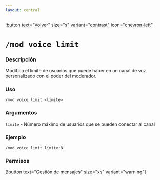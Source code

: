 ```yaml
---
layout: central
---
```


[!button text="Volver" size="s" variant="contrast" icon="chevron-left"](../moderation.md)
# `/mod voice limit`
### Descripción
Modifica el límite de usuarios que puede haber en un canal de voz personalizado con el poder del moderador.

### Uso
```
/mod voice limit <límite>
```

### Argumentos
`límite` - Número máximo de usuarios que se pueden conectar al canal

### Ejemplo
```
/mod voice limit límite:8
```

### Permisos
[!button text="Gestión de mensajes" size="xs" variant="warning"]
